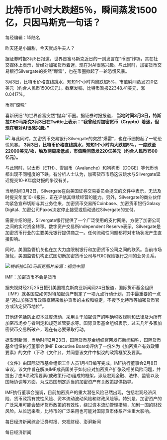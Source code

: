 # 比特币1小时大跌超5％，瞬间蒸发1500亿，只因马斯克一句话？

每经编辑：毕陆名

昨天还是小甜甜，今天就成牛夫人？

据证券时报3月5日报道，世界首富马斯克近日的一则发言在“币圈”炸锅，其在社交媒体上表示，曾经对加密货币着迷，现在对AI很感兴趣。与此同时，加密货币交易银行Silvergate的突然“爆雷”，也在币圈掀起了一轮恐慌风暴。

3月3日，比特币价格直线跳水，短短1个小时内崩跌超5%，市值瞬间蒸发220亿美元（约合人民币1500亿元）。截至发稿，比特币暂报22348.41美元，涨0.0417%。

币圈“惊魂”

喜新厌旧”的世界首富突然“抛弃”币圈。据证券时报报道，
**当地时间3月3日，特斯拉CEO马斯克3月3日在Twitte上表示：“我曾经对加密货币（Crypto）着迷，但现在我对AI很感兴趣。”**

![](https://inews.gtimg.com/om_bt/OFEP7fuNdk9qekDFuU-PcmMgtXYPlVFeu2FA5ckaJDIAkAA/1000)
与此同时，加密货币交易银行Silvergate的突然“爆雷”，也在币圈掀起了一轮恐慌风暴。
**3月3日，比特币价格直线跳水，短短1个小时内大跌超5%，一度跌至22000美元/枚，触及两周来低点，市值瞬间蒸发220亿美元（约合人民币1500亿元）。**

与此同时，以太币（ETH）、雪崩币（Avalanche）和狗狗币（DOGE）等代币也都出现不同程度的下跌。有分析人士认为，加密货币市场这波跳水与Silvergate延迟提交10-K年度财报的争议有关。

当地时间3月2日，Silvergate在向美国证券交易委员会提交的文件中表示，无法及时提交年度10-K报告，正在评估其继续经营的能力。另外，Silvergate的商业伙伴均紧急宣布切断与其业务往来，加密货币交易所Coinbase、加密货币银行Galaxy
Digital、加密公司Paxos决定停止接受或启动通过Silvergate的支付。

需要介绍的是，Silvergate银行提供了一个广泛使用的支付网络，方便了加密公司之间的实时资金转移。数字资产交易所Independent
Reserve表示，Silvergate是加密货币行业的主要美元银行提供商之一。任何流动性问题都将对市场状况产生直接影响。

同时，美国监管机关也在加大力度限制银行和加密货币公司之间的联系。当前市场担忧，美国监管机构正试图切断加密货币公司与FDIC保险银行之间的业务关系。

![](https://inews.gtimg.com/om_bt/OGyo8HO8evNrTN8jxMKgZAaecKvuqzix0sFtXH7NVrt2IAA/1000)_特斯拉CEO马斯克图片来源：视觉中国_

IMF：加密货币不会是货币

据央视财经2月25日援引美国福克斯商业新闻网24日报道，国际货币基金组织（IMF）就各国应如何对待加密资产制定了一项九点行动计划，其中最重要的一点是“通过加强货币政策框架来维护货币的主权和稳定，不授予比特币等加密货币官方或法定货币地位”。

其他还包括防止资本过度流动、采用关于加密资产的明确税收规则和法律及为所有加密市场参与者制定和规范监管要求等。国际货币基金组织表示，过去几年多家加密货币交易所破产，现在有必要采取行动。

据澎湃新闻，当地时间2月23日，国际货币基金组织官网发布新闻稿称，国际货币基金组织执行董事会(IMF Executive
Board)评估了一份名为《加密资产有效政策要素》的文件（下称《文件》），并同意该文件中拟议的政策框架及要素。

《文件》由国际货币基金组织工作人员1月4日编写完成，IMF执行董事会2月8日审议。该文件旨在解决IMF成员国关于如何应对加密资产扩张及相关风险问题，并提出了由9项政策要素(或政策行动)组成的框架，涉及宏观金融、法律、监管以及国际协调等方面，为成员国制定适当的加密资产有关政策提供指导。

IMF执行董事会强调，目前加密资产的重大潜在风险已然出现，包括宏观经济风险、货币政策有效性风险、资本流动波动风险和财政风险等。特别是，加密资产的广泛采用可能会破坏货币政策的有效性，绕过资本流动管理措施，加剧一国的财政风险。从长远来看，比特币的广泛采用也可能对国际货币体系产生重大影响。

每日经济新闻综合证券时报、央视财经、澎湃新闻

每日经济新闻

